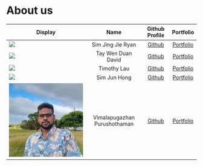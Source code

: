 # About us


Display |       Name        | Github Profile | Portfolio 
--------|:-----------------:|:--------------:|:---------:
![](https://via.placeholder.com/100.png?text=Photo) | Sim Jing Jie Ryan | [Github](https://github.com/rismm) | [Portfolio](docs/team/johndoe.md)
![](https://via.placeholder.com/100.png?text=Photo) | Tay Wen Duan David | [Github](https://github.com/dtaywd) | [Portfolio](docs/team/johndoe.md)
![](https://via.placeholder.com/100.png?text=Photo) | Timothy Lau | [Github](https://github.com/TimothyLKM) | [Portfolio](docs/team/johndoe.md)
![](https://via.placeholder.com/100.png?text=Photo) | Sim Jun Hong | [Github](https://github.com/awesomesjh) | [Portfolio](docs/team/johndoe.md)
![](team/vimal-face.jpg) | Vimalapugazhan Purushothaman | [Github](https://github.com/vimalapugazhan) | [Portfolio](docs/team/johndoe.md)

